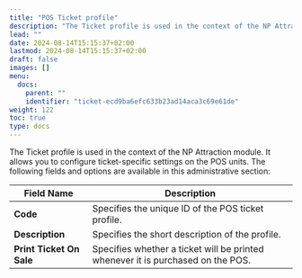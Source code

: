 ```yaml
---
title: "POS Ticket profile"
description: "The Ticket profile is used in the context of the NP Attraction module. It allows you to configure ticket-specific settings on the POS units."
lead: ""
date: 2024-08-14T15:15:37+02:00
lastmod: 2024-08-14T15:15:37+02:00
draft: false
images: []
menu:
  docs:
    parent: ""
    identifier: "ticket-ecd9ba6efc633b23ad14aca3c69e61de"
weight: 122
toc: true
type: docs
---
```


The Ticket profile is used in the context of the NP Attraction module. It allows you to configure ticket-specific settings on the POS units. The following fields and options are available in this administrative section:

| Field Name      | Description |
| ----------- | ----------- |
| **Code** | Specifies the unique ID of the POS ticket profile. |
| **Description** | Specifies the short description of the profile. |
| **Print Ticket On Sale** | Specifies whether a ticket will be printed whenever it is purchased on the POS. | 
